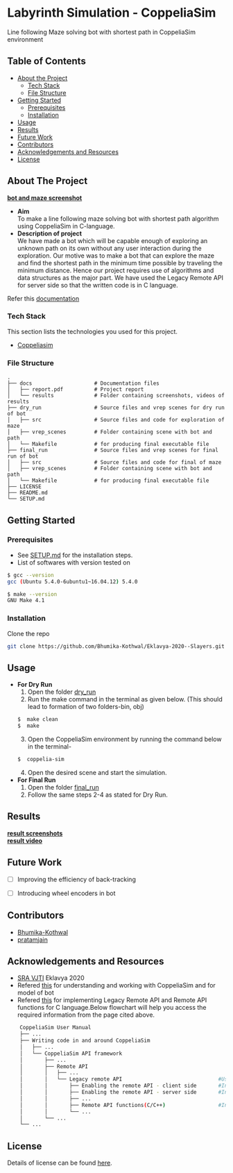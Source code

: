 # Labyrinth Simulation - CoppeliaSim
Line following Maze solving bot with shortest path in CoppeliaSim environment

<!-- TABLE OF CONTENTS -->
## Table of Contents

* [About the Project](#about-the-project)
  * [Tech Stack](#tech-stack)
  * [File Structure](#file-structure)
* [Getting Started](#getting-started)
  * [Prerequisites](#prerequisites)
  * [Installation](#installation)
* [Usage](#usage)
* [Results](#results)
* [Future Work](#future-work)
* [Contributors](#contributors)
* [Acknowledgements and Resources](#acknowledgements-and-resources)
* [License](#license)


<!-- ABOUT THE PROJECT -->
## About The Project
[**bot and maze screenshot**](https://github.com/Bhumika-Kothwal/Eklavya-2020--Slayers/tree/master/doc/results/result%20screenshots)  

* **Aim**   
To make a line following maze solving bot with shortest path algorithm using CoppeliaSim in C-language. 
* **Description of project**  
We have made a bot which will be capable enough of exploring an unknown path on its own without any user interaction during the exploration.
Our motive was to make a bot that can explore the maze and find the shortest path in the minimum time possible by traveling the minimum distance.
Hence our project requires use of algorithms and data structures as the major part. We have used the Legacy Remote API for server side so that the written code is in C language.  

Refer this [documentation](https://github.com/Bhumika-Kothwal/Eklavya-2020--Slayers/blob/master/doc/report.pdf)

### Tech Stack
This section lists the technologies you used for this project.
* [Coppeliasim](https://www.coppeliarobotics.com/)  

### File Structure
    .
    ├── docs                    # Documentation files
    │   ├── report.pdf          # Project report
    │   └── results             # Folder containing screenshots, videos of results
    ├── dry_run                 # Source files and vrep scenes for dry run of bot
    │   ├── src                 # Source files and code for exploration of maze
    │   ├── vrep_scenes         # Folder containing scene with bot and path
    │   └── Makefile            # for producing final executable file
    ├── final_run               # Source files and vrep scenes for final run of bot
    │   ├── src                 # Source files and code for final of maze
    │   ├── vrep_scenes         # Folder containing scene with bot and path
    │   └── Makefile            # for producing final executable file
    ├── LICENSE
    ├── README.md 
    └── SETUP.md                
        

<!-- GETTING STARTED -->
## Getting Started

### Prerequisites

* See [SETUP.md](https://github.com/Bhumika-Kothwal/Eklavya-2020--Slayers/blob/master/SETUP.md) for the installation steps.
* List of softwares with version tested on 
```sh
$ gcc --version
gcc (Ubuntu 5.4.0-6ubuntu1~16.04.12) 5.4.0

$ make --version
GNU Make 4.1
```


### Installation
Clone the repo
```sh
git clone https://github.com/Bhumika-Kothwal/Eklavya-2020--Slayers.git
```


<!-- USAGE EXAMPLES -->
## Usage
*  **For Dry Run**  
   1. Open the folder [dry_run](https://github.com/Bhumika-Kothwal/Eklavya-2020--Slayers/tree/master/dry_run)
   2. Run the make command in the terminal as given below. (This should lead to formation of two folders-bin, obj)
   ```sh
   $  make clean
   $  make
   ```
   3. Open the CoppeliaSim environment by running the command below in the terminal-
   ```sh
   $  coppelia-sim
   ```
   4. Open the desired scene and start the simulation.
* **For Final Run**
  1.  Open the folder [final_run](https://github.com/Bhumika-Kothwal/Eklavya-2020--Slayers/tree/master/final_run) 
  2.  Follow the same steps 2-4 as stated for Dry Run. 


<!-- RESULTS AND DEMO -->
## Results

[**result screenshots**](https://github.com/Bhumika-Kothwal/Eklavya-2020--Slayers/tree/master/doc/results/result%20screenshots)  
[**result video**](https://github.com/Bhumika-Kothwal/Eklavya-2020--Slayers/tree/master/doc/results/result%20video)  


<!-- FUTURE WORK -->
## Future Work
- [ ] Improving the efficiency of back-tracking
- [ ] Introducing wheel encoders in bot


<!-- CONTRIBUTORS -->
## Contributors
* [Bhumika-Kothwal](https://github.com/Bhumika-Kothwal)
* [pratamjain](https://github.com/pratamjain)


<!-- ACKNOWLEDGEMENTS AND REFERENCES -->
## Acknowledgements and Resources
* [SRA VJTI](http://sra.vjti.info/) Eklavya 2020  
* Refered [this](https://www.youtube.com/watch?v=PwGY8PxQOXY&list=PLjzuoBhdtaXOoqkJUqhYQletLLnJP8vjZ) for understanding and working with CoppeliaSim and for model of bot
* Refered [this](https://www.coppeliarobotics.com/helpFiles/) for implementing Legacy Remote API and Remote API functions for C language.Below flowchart will help you access the required information from the page cited above.   
```sh
    CoppeliaSim User Manual     
    ├── ...           
    ├── Writing code in and around CoppeliaSim                  
    │   ├── ...     
    │   └── CoppeliaSim API framework     
    │       ├── ...       
    │       ├── Remote API        
    │       │   ├── ...       
    │       │   └── Legacy remote API                               #Using Legacy Remote API        
    │       │       ├── Enabling the remote API - client side       #Information about the client side requirements       
    │       │       ├── Enabling the remote API - server side       #Information about the server side requirements       
    │       │       ├── ...       
    │       │       ├── Remote API functions(C/C++)                 #Information about the functions to be used, their purposes, prototypes, return types       
    │       │       └── ...       
    │       └── ...       
    └── ...       
```


<!-- LICENSE -->
## License
Details of license can be found [here](LICENSE). 
